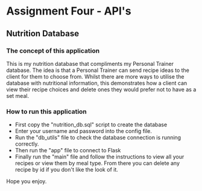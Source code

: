 # Assignment Four - API's

## Nutrition Database

### The concept of this application

This is my nutrition database that compliments my Personal Trainer database.
The idea is that a Personal Trainer can send recipe ideas to the client for them to
choose from. Whilst there are more ways to utilise the database with nutritional 
information, this demonstrates how a client can view their recipe choices and delete
ones they would prefer not to have as a set meal.

### How to run this application

* First copy the "nutrition_db.sql" script to create the database
* Enter your username and password into the config file. 
* Run the "db_utils" file to check the database connection is running correctly.
* Then run the "app" file to connect to Flask 
* Finally run the "main" file and follow the instructions to view all your recipes or view them by meal type. From there you can delete any recipe by id if you don't like the look of it. 

Hope you enjoy.